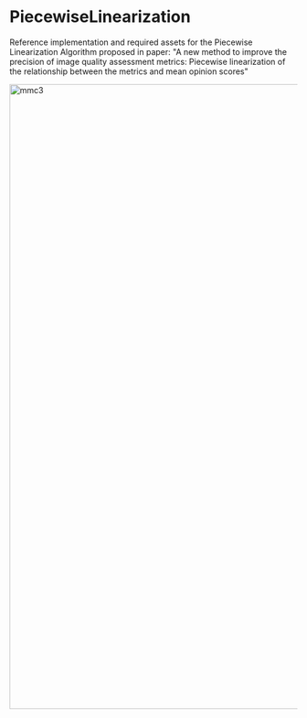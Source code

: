 # PiecewiseLinearization
Reference implementation and required assets for the Piecewise Linearization Algorithm proposed in paper: "A new method to improve the precision of image quality assessment metrics: Piecewise linearization of the relationship between the metrics and mean opinion scores"

<img width="1065" height="1093" alt="mmc3" src="https://github.com/user-attachments/assets/b14f1c02-029d-4849-b19d-03376c8ca5c8" />
